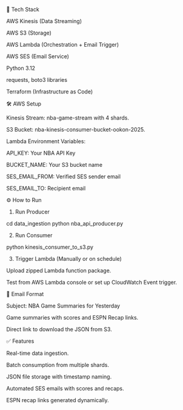 🚀 Tech Stack

AWS Kinesis (Data Streaming)

AWS S3 (Storage)

AWS Lambda (Orchestration + Email Trigger)

AWS SES (Email Service)

Python 3.12

requests, boto3 libraries

Terraform (Infrastructure as Code)

🛠 AWS Setup

Kinesis Stream: nba-game-stream with 4 shards.

S3 Bucket: nba-kinesis-consumer-bucket-ookon-2025.

Lambda Environment Variables:

API_KEY: Your NBA API Key

BUCKET_NAME: Your S3 bucket name

SES_EMAIL_FROM: Verified SES sender email

SES_EMAIL_TO: Recipient email

⚙️ How to Run

1. Run Producer

cd data_ingestion
python nba_api_producer.py

2. Run Consumer

python kinesis_consumer_to_s3.py

3. Trigger Lambda (Manually or on schedule)

Upload zipped Lambda function package.

Test from AWS Lambda console or set up CloudWatch Event trigger.

📧 Email Format

Subject: NBA Game Summaries for Yesterday

Game summaries with scores and ESPN Recap links.

Direct link to download the JSON from S3.

✅ Features

Real-time data ingestion.

Batch consumption from multiple shards.

JSON file storage with timestamp naming.

Automated SES emails with scores and recaps.

ESPN recap links generated dynamically.
